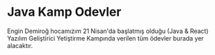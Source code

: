 # Java Kamp Odevler
Engin Demiroğ hocamızım 21 Nisan'da başlatmış olduğu (Java & React) Yazılım Geliştirici Yetiştirme Kampında verilen tüm ödevler burada yer alacaktır.
